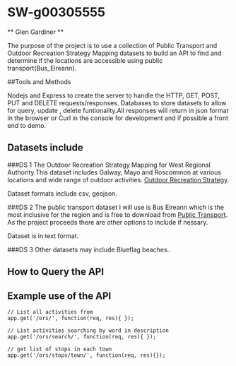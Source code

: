 

# SW-g00305555


**  Glen Gardiner **

The purpose of the project is to use a collection of Public Transport and Outdoor Recreation Strategy Mapping  datasets to build an API to find and determine if the locations are accessible using public transport(Bus_Eireann).

##Tools and Methods

Nodejs and Express to create the server to handle the HTTP, GET, POST, PUT and DELETE requests/responses.
Databases to store datasets to allow for query, update , delete funtionality.All responses will return in json format in the browser or Curl in the console for development and if possible a front end to demo. 


## Datasets include

###DS 1
The Outdoor Recreation Strategy Mapping for West Regional Authority.This dataset includes Galway, Mayo and Roscommon at various locations and wide range of outdoor activities. 
[Outdoor Recreation Strategy](https://data.gov.ie/dataset/outdoor-recreation-strategy).

Dataset formats include csv, geojson.


###DS 2
The public transport dataset I will use is  Bus Eireann which is the most inclusive for the region and  is free to download from [Public Transport](http://www.transportforireland.ie/transitData/PT_Data.html). As the project proceeds there are other options to include if nessary.

Dataset is in text format.

###DS 3
Other datasets may include Blueflag beaches..



## How to Query the API



## Example use of the API


```
// List all activities from 
app.get('/ors/', function(req, res){ });

```

```
// List activities searching by word in description
app.get('/ors/search/', function(req, res){ });

```

```
// get list of stops in each town
app.get('/ors/stops/town/', function(req, res){});

```

